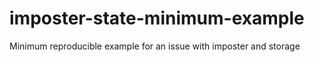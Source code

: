 # imposter-state-minimum-example
Minimum reproducible example for an issue with imposter and storage
